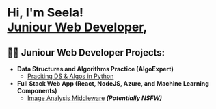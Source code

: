 <h1>Hi, I'm Seela! <br/><a href="https://github.com/seelasharon">Juniour Web Developer</a>, 

<h2>👨‍💻 Juniour Web Developer Projects:</h2>

- <b>Data Structures and Algorithms Practice (AlgoExpert)</b>
  - [Praciting DS & Algos in Python](https://github.com/seelasharon/Algorithms-Practice)
- <b>Full Stack Web App (React, NodeJS, Azure, and Machine Learning Components)</b>
  - [Image Analysis Middleware](https://github.com/seelasharon/4chan-Image-Analysis-Middleware-C964) <b><i>(Potentially NSFW)</b></i>


[X]: https://x.com/sharonshukuru58?t=3SxwHfDglsWYt9UDp34hLA&s=09
[youtube]: https://www.youtube.com/@seelashukurus1838
[instagram]: https://x.com/sharonshukuru58?t=3SxwHfDglsWYt9UDp34hLA&s=09

<!--
**seelasharon/seelasharon** is a ✨ _special_ ✨ repository because its `README.md` (this file) appears on your GitHub profile.

Here are some ideas to get you started:

- 🔭 I’m currently working on ...
- 🌱 I’m currently learning ...
- 👯 I’m looking to collaborate on ...
- 🤔 I’m looking for help with ...
- 💬 Ask me about ...
- 📫 How to reach me: ...
- 😄 Pronouns: ...
- ⚡ Fun fact: ...
-->
